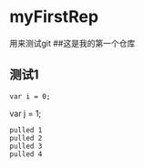 ﻿# myFirstRep
用来测试git
##这是我的第一个仓库
## 测试1
```
var i = 0;
```
var j = 1;
```
pulled 1
pulled 2
pulled 3
pulled 4